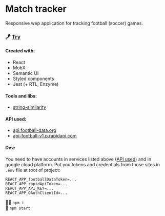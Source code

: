 # Match tracker

Responsive wep application for tracking football (soccer) games.  
### 🪁 [Try](https://match-aggregator.herokuapp.com/)

#### Created with:
+ React
+ MobX
+ Semantic UI
+ Styled components
+ Jest (+ RTL, Enzyme)

#### Tools and libs:
+ [string-similarity](https://github.com/aceakash/string-similarity)

#### API used:
- [api.football-data.org](https://www.football-data.org/documentation/api)
- [api-football-v1.p.rapidapi.com](https://rapidapi.com/api-sports/api/api-football/details)

#### Dev:
You need to have accounts in services listed above ([API used](#api)) and in google cloud platform.
Put you tokens and credentials from those sites in `.env` file at root of project:
```
REACT_APP_footballDataToken=...
REACT_APP_rapidApiToken=...
REACT_APP_API_KEY=...
REACT_APP_OAuthClientId=...
```
 👨‍💻 `npm i` \
🚀 `npm start`
